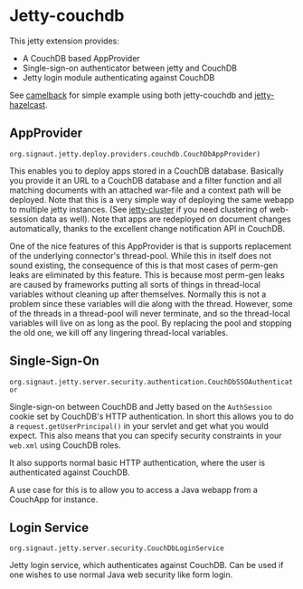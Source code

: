 Jetty-couchdb
=============

This jetty extension provides:

* A CouchDB based AppProvider
* Single-sign-on authenticator between jetty and CouchDB
* Jetty login module authenticating against CouchDB

See [camelback](github.com/jalpedersen/camelback) for simple example using both
jetty-couchdb and
[jetty-hazelcast](http://github.com/jalpedersen/jetty-hazelcast).


AppProvider
----------- 
`org.signaut.jetty.deploy.providers.couchdb.CouchDbAppProvider)`

This enables you to deploy apps stored in a CouchDB
database. Basically you provide it an URL to a CouchDB database and a
filter function and all matching documents with an attached war-file
and a context path will be deployed. Note that this is a very simple
way of deploying the same webapp to multiple jetty instances. (See
[jetty-cluster](http://github.com/jalpedersen/jetty-cluster) if you
need clustering of web-session data as well). Note that apps are
redeployed on document changes automatically, thanks to the excellent
change notification API in CouchDB.

One of the nice features of this AppProvider is that is supports
replacement of the underlying connector's thread-pool. While this in
itself does not sound existing, the consequence of this is that most
cases of perm-gen leaks are eliminated by this feature. This is
because most perm-gen leaks are caused by frameworks putting all sorts
of things in thread-local variables without cleaning up after
themselves. Normally this is not a problem since these variables will
die along with the thread. However, some of the threads in a
thread-pool will never terminate, and so the thread-local variables
will live on as long as the pool. By replacing the pool and stopping
the old one, we kill off any lingering thread-local variables.

Single-Sign-On
--------------
`org.signaut.jetty.server.security.authentication.CouchDbSSOAuthenticator`

Single-sign-on between CouchDB and Jetty based on the `AuthSession`
cookie set by CouchDB's HTTP authentication. In short this allows you
to do a `request.getUserPrincipal()` in your servlet and get what you
would expect. This also means that you can specify security
constraints in your `web.xml` using CouchDB roles.


It also supports normal basic HTTP authentication, where the user is
authenticated against CouchDB.

A use case for this is to allow you to access a Java webapp from a
CouchApp for instance.


Login Service
-------------
`org.signaut.jetty.server.security.CouchDbLoginService`

Jetty login service, which authenticates against CouchDB. Can be used
if one wishes to use normal Java web security like form login.





